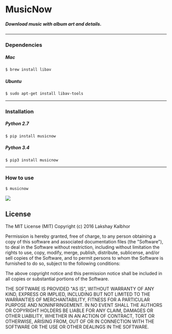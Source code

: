 # MusicNow
##### Download music with album art and details.

----
### Dependencies

##### Mac

```sh
$ brew install libav
```


##### Ubuntu
```sh
$ sudo apt-get install libav-tools
```
----
### Installation

##### Python 2.7
```sh
$ pip install musicnow
```

##### Python 3.4
```sh
$ pip3 install musicnow
```
----
### How to use
```sh
$ musicnow
```
![](http://im2.ezgif.com/tmp/ezgif-1830029921.gif)



License
----
The MIT License (MIT)
Copyright (c) 2016 Lakshay Kalbhor

Permission is hereby granted, free of charge, to any person obtaining a copy of this software and associated documentation files (the "Software"), to deal in the Software without restriction, including without limitation the rights to use, copy, modify, merge, publish, distribute, sublicense, and/or sell copies of the Software, and to permit persons to whom the Software is furnished to do so, subject to the following conditions:

The above copyright notice and this permission notice shall be included in all copies or substantial portions of the Software.

THE SOFTWARE IS PROVIDED "AS IS", WITHOUT WARRANTY OF ANY KIND, EXPRESS OR IMPLIED, INCLUDING BUT NOT LIMITED TO THE WARRANTIES OF MERCHANTABILITY, FITNESS FOR A PARTICULAR PURPOSE AND NONINFRINGEMENT. IN NO EVENT SHALL THE AUTHORS OR COPYRIGHT HOLDERS BE LIABLE FOR ANY CLAIM, DAMAGES OR OTHER LIABILITY, WHETHER IN AN ACTION OF CONTRACT, TORT OR OTHERWISE, ARISING FROM, OUT OF OR IN CONNECTION WITH THE SOFTWARE OR THE USE OR OTHER DEALINGS IN THE SOFTWARE.


